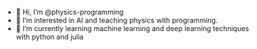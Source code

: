- 👋 Hi, I’m @physics-programming
- 👀 I’m interested in AI and teaching physics with programming.
- 🌱 I’m currently learning machine learning and deep learning techniques with python and julia


<!---
physics-programming/physics-programming is a ✨ special ✨ repository because its `README.md` (this file) appears on your GitHub profile.
You can click the Preview link to take a look at your changes.
--->
